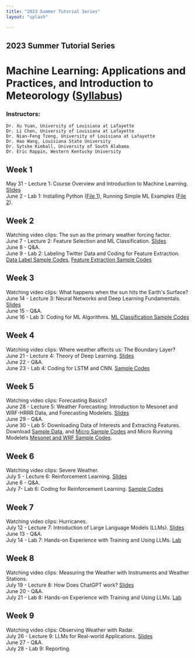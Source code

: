 ```yaml
---
title: "2023 Summer Tutorial Series"
layout: "splash"

---
```




## 2023 Summer Tutorial Series

# Machine Learning: Applications and Practices, and Introduction to Meteorology ([Syllabus](/tutorial/2023/Syllabus.pdf))

### Instructors:  
	Dr. Xu Yuan, University of Louisiana at Lafayette  
	Dr. Li Chen, University of Louisiana at Lafayette  
	Dr. Nian-Feng Tzeng, University of Louisiana at Lafayette  
	Dr. Hao Wang, Louisiana State University  
	Dr. Sytske Kimball, University of South Alabama  
	Dr. Eric Rappin, Western Kentucky University  



## Week 1
May 31 - Lecture 1: Course Overview and Introduction to Machine Learning. [Slides](/tutorial/2023/Lecture_1.pdf)  
June 2 - Lab 1: Installing Python ([File 1](/tutorial/2022/installing_python.pdf)), Running Simple ML Examples ([File 2](/tutorial/2022/Traditional_ML.docx)).  


## Week 2
Watching video clips: The sun as the primary weather forcing factor.  
June 7 - Lecture 2: Feature Selection and ML Classification. [Slides](/tutorial/2023/Lecture_2.pdf)  
June 8 - Q&A.  
June 9 - Lab 2: Labeling Twitter Data and Coding for Feature Extraction. [Data Label Sample Codes](/tutorial/2022/Labeling_code.zip), [Feature Extraction Sample Codes](/tutorial/2022/Feature_Extraction_code.zip)  


## Week 3
Watching video clips: What happens when the sun hits the Earth's Surface?  
June 14 - Lecture 3: Neural Networks and Deep Learning Fundamentals. [Slides](/tutorial/2023/Lecture_3.pdf)  
June 15 - Q&A.  
June 16 - Lab 3: Coding for ML Algorithms. [ML Classification Sample Codes](/tutorial/2023/ML_Classification_code.zip)  


## Week 4
Watching video clips: Where weather affects us: The Boundary Layer?  
June 21 - Lecture 4: Theory of Deep Learning. [Slides](/tutorial/2023/Lecture_4.pdf)  
June 22 - Q&A.  
June 23 - Lab 4: Coding for LSTM and CNN. [Sample Codes](/tutorial/2023/LSTMCNN.zip)  


## Week 5
Watching video clips: Forecasting Basics?  
June 28 - Lecture 5: Weather Forecasting: Introduction to Mesonet and WRF-HRRR Data, and Forecasting Modelets. [Slides](/tutorial/2023/Lecture_5.pdf)  
June 29 - Q&A.  
June 30 - Lab 5: Downloading Data of Interests and Extracting Features. Download [Sample Data](https://drive.google.com/file/d/1_PE2-Y0rz-5_9-jM1ZuqXqeNhmg0VKkV/view?usp=share_link), and [Micro Sample Codes](https://drive.google.com/file/d/1D5VrocUmQKwYh8HZ4DxirvtNi3tIV7rm/view?usp=share_link) and Micro Running Modelets [Mesonet and WRF Sample Codes](https://drive.google.com/file/d/1DU7st_iSQ2PIeM2Dpx1vnJ0exy_eZads/view?usp=share_link).  


## Week 6
Watching video clips: Severe Weather.  
July 5 - Lecture 6: Reinforcement Learning. [Slides](/tutorial/2023/Lecture_6.pdf)  
June 6 - Q&A.  
July 7- Lab 6: Coding for Reinforcement Learning. [Sample Codes](https://drive.google.com/file/d/1-NDPk--BDYzyMwmgd9JXhMdCT2Jfjt6M/view?usp=share_link)  


## Week 7
Watching video clips: Hurricanes.  
July 12 - Lecture 7: Introduction of Large Language Models (LLMs). [Slides](https://drive.google.com/file/d/1NeLlLKhUwukN00q6smyLvw-kfIOULkLH/view?usp=share_link)  
June 13 - Q&A.  
July 14 - Lab 7: Hands-on Experience with Training and Using LLMs. [Lab](https://colab.research.google.com/drive/1Tb46AR_3-9xL2pAV2KqONxaQ6kWGsW8K?usp=sharing)  


## Week 8
Watching video clips: Measuring the Weather with Instruments and Weather Stations.  
July 19 - Lecture 8: How Does ChatGPT work? [Slides](https://drive.google.com/file/d/1NN7_CIx6d2N1HbYtvQYK9t7bq6vcd0Yw/view?usp=share_link)  
June 20 - Q&A.  
July 21 - Lab 8: Hands-on Experience with Training and Using LLMs. [Lab](https://colab.research.google.com/drive/1pwN7NJPFga0WxMGof1D9uuPEKz4mHyk0?usp=sharing)  
 


## Week 9
Watching video clips: Observing Weather with Radar.  
July 26 - Lecture 9: LLMs for Real-world Applications. [Slides](https://drive.google.com/file/d/1oU4jgord6J-MG7wKAFwwgDoY3h6zgdbI/view?usp=share_link)  
June 27 - Q&A.  
July 28 - Lab 9: Reporting.  




